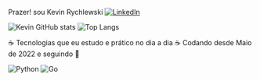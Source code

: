 Prazer! sou Kevin Rychlewski
       [![LinkedIn](https://img.shields.io/badge/LinkedIn-0077B5?style=for-the-badge&logo=linkedin&logoColor=white)](https://www.linkedin.com/in/kevin-rychlewski-939151316/)

![Kevin GitHub stats](https://github-readme-stats.vercel.app/api?username=KevinRychlewski&show_icons=true&theme=radical)
![Top Langs](https://github-readme-stats.vercel.app/api/top-langs/?username=KevinRychlewski&exclude_repo=github-readme-stats,anuraghazra.github.io)

☕ Tecnologias que eu estudo e prático no dia a dia ☕
Codando desde Maio de 2022 e seguindo 👊

<div style="display: inline-block;">
    <img alt="Python" src="https://img.shields.io/badge/Python-3776AB?style=for-the-badge&logo=python&logoColor=white" />
</div>
<div style="display: inline-block;">
    <img alt="Go" src="https://img.shields.io/badge/Go-00ADD8?style=for-the-badge&logo=go&logoColor=white" />
</div>

